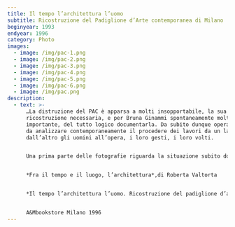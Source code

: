 ```yaml
---
title: Il tempo l’architettura l’uomo
subtitle: Ricostruzione del Padiglione d’Arte contemporanea di Milano
beginyear: 1993
endyear: 1996
category: Photo
images:
  - image: /img/pac-1.png
  - image: /img/pac-2.png
  - image: /img/pac-3.png
  - image: /img/pac-4.png
  - image: /img/pac-5.png
  - image: /img/pac-6.png
  - image: /img/pac.png
description:
  - text: >-
      …La distruzione del PAC è apparsa a molti insopportabile, la sua
      ricostruzione necessaria, e per Bruna Ginammi spontaneamente molto
      importante, del tutto logico documentarla. Da subito dunque opera in modo
      da analizzare contemporaneamente il procedere dei lavori da un lato e
      dall’altro gli uomini all’opera, i loro gesti, i loro volti.


      Una prima parte delle fotografie riguarda la situazione subito dopo la distruzione, lo sgombero delle macerie e i momenti della commemorazione. In una seconda parte Bruna Ginammi conduce una vera e propria analisi dell’avanzamento dell’opera di ricostruzione individuando tre punti di vista principali dai quali compie identiche riprese nel tempo, successivamente allargati a qualche altro punto di vista reso necessario proprio dal procedere dei lavori. In una terza parte infine tutti i tipi di lavoro che vanno compiendo gli uomini, ai quali la fotografa dedica anche singoli ritratti, l’insieme degli spazi ripresi da punti di vista diversi, e alcuni particolari, gli oggetti, i frammenti attraverso i quali riemergono tracce del passato.


      *Fra il tempo e il luogo, l’architettura*,di Roberta Valtorta


      *Il tempo l’architettura l’uomo. Ricostruzione del padiglione d’arte contemporanea*


      A&Mbookstore Milano 1996
---
```

